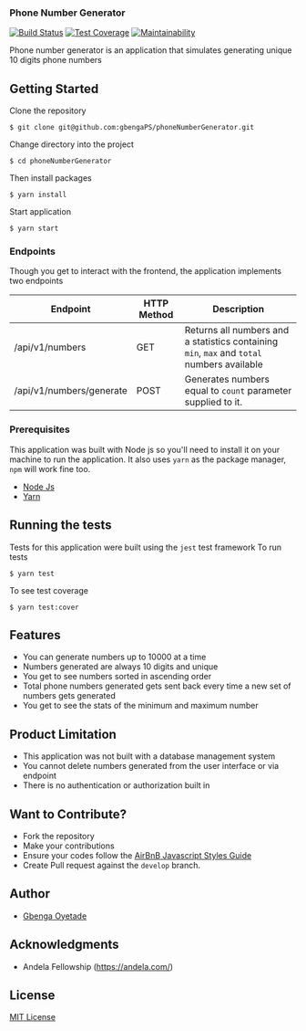 ### Phone Number Generator

[![Build Status](https://travis-ci.org/gbengaPS/phoneNumberGenerator.svg?branch=develop)](https://travis-ci.org/gbengaPS/phoneNumberGenerator) [![Test Coverage](https://api.codeclimate.com/v1/badges/6c6a19c5990ccb647396/test_coverage)](https://codeclimate.com/github/gbengaPS/phoneNumberGenerator/test_coverage) [![Maintainability](https://api.codeclimate.com/v1/badges/6c6a19c5990ccb647396/maintainability)](https://codeclimate.com/github/gbengaPS/phoneNumberGenerator/maintainability)

Phone number generator is an application that simulates generating unique 10 digits phone numbers

## Getting Started

Clone the repository

```
$ git clone git@github.com:gbengaPS/phoneNumberGenerator.git
```

Change directory into the project

```
$ cd phoneNumberGenerator
```

Then install packages

```
$ yarn install
```

Start application

```
$ yarn start
```

### Endpoints

Though you get to interact with the frontend, the application implements two endpoints

| Endpoint                 | HTTP Method | Description                                                                                |
| ------------------------ | ----------- | ------------------------------------------------------------------------------------------ |
| /api/v1/numbers          | GET         | Returns all numbers and a statistics containing `min`, `max` and `total` numbers available |
| /api/v1/numbers/generate | POST        | Generates numbers equal to `count` parameter supplied to it.                               |

### Prerequisites

This application was built with Node js so you'll need to install it on your machine to run the application. It also uses `yarn` as the package manager, `npm` will work fine too.

- [Node Js](https://nodejs.org/en/download/)
- [Yarn](https://yarnpkg.com/lang/en/docs/install/)

## Running the tests

Tests for this application were built using the `jest` test framework
To run tests

```
$ yarn test
```

To see test coverage

```
$ yarn test:cover
```

## Features

- You can generate numbers up to 10000 at a time
- Numbers generated are always 10 digits and unique
- You get to see numbers sorted in ascending order
- Total phone numbers generated gets sent back every time a new set of numbers gets generated
- You get to see the stats of the minimum and maximum number

## Product Limitation

- This application was not built with a database management system
- You cannot delete numbers generated from the user interface or via endpoint
- There is no authentication or authorization built in

## Want to Contribute?

- Fork the repository
- Make your contributions
- Ensure your codes follow the [AirBnB Javascript Styles Guide](https://www.gitbook.com/book/duk/airbnb-javascript-guidelines/details)
- Create Pull request against the `develop` branch.

## Author

- [Gbenga Oyetade](https://twitter.com/gbenga_ps)

## Acknowledgments

- Andela Fellowship (https://andela.com/)

## License

[MIT License](./LICENSE)
